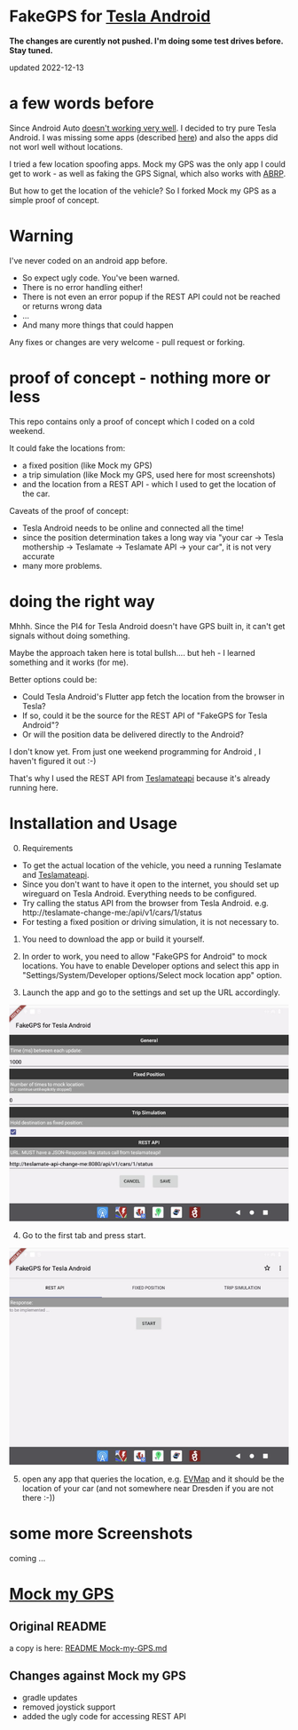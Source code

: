 # FakeGPS for [Tesla Android](https://teslaandroid.com/release-notes)


**The changes are curently not pushed. I'm doing some test drives before. Stay tuned.**

updated 2022-12-13


# a few words before 

Since Android Auto [doesn't working very well](https://github.com/tesla-android/issue-tracker/issues/138). I decided to try pure Tesla Android.
I was missing some apps (described [here](https://github.com/ca-dmin/tesla-android-notes)) and also the apps did not worl well without locations.


I tried a few location spoofing apps.
Mock my GPS was the only app I could get to work - as well as faking the GPS Signal, which also works with [ABRP](https://abetterrouteplanner.com).

But how to get the location of the vehicle? 
So I forked Mock my GPS as a simple proof of concept.

# Warning

I've never coded on an android app before. 

- So expect ugly code. You've been warned. 
- There is no error handling either!
- There is not even an error popup if the REST API could not be reached or returns wrong data
- ...
- And many more things that could happen

Any fixes or changes are very welcome - pull request or forking. 

# proof of concept - nothing more or less

This repo contains only a proof of concept which I coded on a cold weekend.

It could fake the locations from:
- a fixed position (like Mock my GPS)
- a trip simulation (like Mock my GPS, used here for most screenshots)
- and the location from a REST API - which I used to get the location of the car.

Caveats of the proof of concept:
- Tesla Android needs to be online and connected all the time!
- since the position determination takes a long way via "your car -> Tesla mothership -> Teslamate -> Teslamate API -> your car", it is not very accurate
- many more problems.


# doing the right way

Mhhh. Since the PI4 for Tesla Android doesn't have GPS built in, it can't get signals without doing something.

Maybe the approach taken here is total bullsh.... but heh - I learned something and it works (for me).


Better options could be:
- Could Tesla Android's Flutter app fetch the location from the browser in Tesla?
- If so, could it be the source for the REST API of "FakeGPS for Tesla Android"?
- Or will the position data be delivered directly to the Android?


I don't know yet.
From just one weekend programming for Android , I haven't figured it out :-)


That's why I used the REST API from [Teslamateapi](https://github.com/tobiasehlert/teslamateapi) because it's already running here.



# Installation and Usage

0) Requirements 
  - To get the actual location of the vehicle, you need a running Teslamate and [Teslamateapi](https://github.com/tobiasehlert/teslamateapi). 
  - Since you don't want to have it open to the internet, you should set up wireguard on Tesla Android. Everything needs to be configured. 
  - Try calling the status API from the browser from Tesla Android. e.g. http://teslamate-change-me:<port>/api/v1/cars/1/status
  - For testing a fixed position or driving simulation, it is not necessary to.

1) You need to download the app or build it yourself.

2) In order to work, you need to allow "FakeGPS for Android" to mock locations. You have to enable Developer options and select this app in "Settings/System/Developer options/Select mock location app" option.

3) Launch the app and go to the settings and set up the URL accordingly.

![screenshot](./screenshots/preferences.png)


4) Go to the first tab and press start.

![screenshot](./screenshots/start.png)

5) open any app that queries the location, e.g. [EVMap](https://f-droid.org/packages/net.vonforst.evmap/) and it should be the location of your car (and not somewhere near Dresden if you are not there :-))



# some more Screenshots

coming ...


# [Mock my GPS](https://github.com/warren-bank/Android-Mock-Location)

## Original README 

a copy is here: [README Mock-my-GPS.md](README%20Mock-my-GPS.md)

## Changes against Mock my GPS

- gradle updates
- removed joystick support
- added the ugly code for accessing REST API
